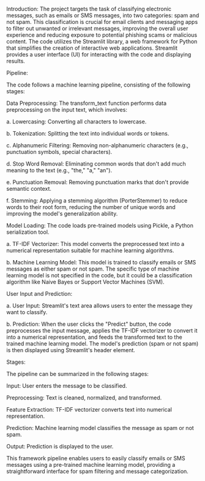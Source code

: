 Introduction:
The project targets the task of classifying electronic messages, such as emails or SMS messages, into two categories: spam and not spam. This classification is crucial for email clients and messaging apps to filter out unwanted or irrelevant messages, improving the overall user experience and reducing exposure to potential phishing scams or malicious content.
The code utilizes the Streamlit library, a web framework for Python that simplifies the creation of interactive web applications. Streamlit provides a user interface (UI) for interacting with the code and displaying results.

Pipeline:

The code follows a machine learning pipeline, consisting of the following stages:

Data Preprocessing: The transform_text function performs data preprocessing on the input text, which involves:

a. Lowercasing: Converting all characters to lowercase.

b. Tokenization: Splitting the text into individual words or tokens.

c. Alphanumeric Filtering: Removing non-alphanumeric characters (e.g., punctuation symbols, special characters).

d. Stop Word Removal: Eliminating common words that don't add much meaning to the text (e.g., "the," "a," "an").

e. Punctuation Removal: Removing punctuation marks that don't provide semantic context.

f. Stemming: Applying a stemming algorithm (PorterStemmer) to reduce words to their root form, reducing the number of unique words and improving the model's generalization ability.

Model Loading: The code loads pre-trained models using Pickle, a Python serialization tool.

a. TF-IDF Vectorizer: This model converts the preprocessed text into a numerical representation suitable for machine learning algorithms.

b. Machine Learning Model: This model is trained to classify emails or SMS messages as either spam or not spam. The specific type of machine learning model is not specified in the code, but it could be a classification algorithm like Naive Bayes or Support Vector Machines (SVM).

User Input and Prediction:

a. User Input: Streamlit's text area allows users to enter the message they want to classify.

b. Prediction: When the user clicks the "Predict" button, the code preprocesses the input message, applies the TF-IDF vectorizer to convert it into a numerical representation, and feeds the transformed text to the trained machine learning model. The model's prediction (spam or not spam) is then displayed using Streamlit's header element.

Stages:

The pipeline can be summarized in the following stages:

Input: User enters the message to be classified.

Preprocessing: Text is cleaned, normalized, and transformed.

Feature Extraction: TF-IDF vectorizer converts text into numerical representation.

Prediction: Machine learning model classifies the message as spam or not spam.

Output: Prediction is displayed to the user.

This framework pipeline enables users to easily classify emails or SMS messages using a pre-trained machine learning model, providing a straightforward interface for spam filtering and message categorization.
